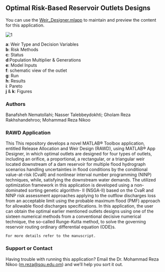 ## Optimal Risk-Based Reservoir Outlets Designs

You can use the [Weir_Designer.mlapp](https://github.com/Mohammadrezanikoo/Optimal-Risk-Based-Reservoir-Outlets-Designs-) to maintain and preview the content for this application.

![1](https://user-images.githubusercontent.com/93337811/140618404-c5b446ca-a3da-476e-95c6-83129a2332cd.jpg)

**a**: Weir Type and Decision Variables  <br /> 
**b**: Risk Methods<br /> 
**c**: Status<br /> 
**d**:Population Multiplier & Generations<br /> 
**e**: Model Inputs<br /> 
**f**: schematic view of the outlet<br /> 
**g**: Run <br /> 
**h**: Results<br /> 
**i**: Pareto<br /> 
**j** & **k**: Figures <br /> 


### Authors
Banafsheh Nematollahi; Nasser Talebbeydokhti; Gholam Reza Rakhshandehroo; Mohammad Reza Nikoo

### RAWD Application
This This repository develops a novel MATLAB® Toolbox application, entitled Release Allocation and Weir Design (RAWD), using MATLAB® App Designer, in which optimal outlets are designed for four types of outlets, including an orifice, a proportional, a rectangular, or a triangular weir located downstream of a dam reservoir for multiple flood hydrograph scenarios handling uncertainties in flood conditions by the conditional value-at-risk (CvaR) and nonlinear interval number programming (NINP) techniques, while, satisfying the downstream water demands. The utilized optimization framework in this application is developed using a non-dominated sorting genetic algorithm- II (NSGA-II) based on the CvaR and NINP risk assessment approaches applying to the outflow discharges loss from an acceptable limit using the probable maximum flood (PMF)  approach for allowable flood discharges specifications. In this application, the user can obtain the optimal earlier mentioned outlets designs using one of the sixteen numerical methods from a conventional decisive numerical technique, the so-called Runge-Kutta method, to solve the governing reservoir routing ordinary differential equation (ODE)s.

```
For more details refer to the manuscript. 
```

### Support or Contact

Having trouble with running this application? Email the Dr. Mohammad Reza Nikoo (m.reza@squ.edu.om) and we’ll help you sort it out.

